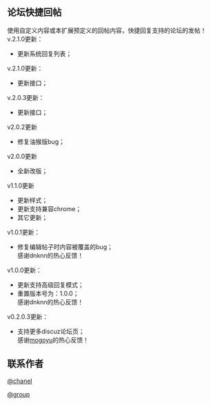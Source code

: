 ﻿## 论坛快捷回帖  
使用自定义内容或本扩展预定义的回帖内容，快捷回复支持的论坛的发帖！  
v.2.1.0更新：
- 更新系统回复列表；

v.2.1.0更新：
- 更新接口；

v.2.0.3更新：
- 更新接口；

v2.0.2更新
- 修复油猴版bug；

v2.0.0更新
- 全新改版；

v1.1.0更新
- 更新样式；
- 更新支持兼容chrome；
- 其它更新；

v1.0.1更新：  
- 修复编辑帖子时内容被覆盖的bug；  
感谢dnknn的热心反馈！

v1.0.0更新：  
- 更新支持高级回复模式；
- 重置版本号为：1.0.0；  
感谢dnknn的热心反馈！

v0.2.0.3更新：  
- 支持更多discuz论坛页；  
感谢[mogoyu](https://greasyfork.org/zh-CN/forum/profile/mogoyu)的热心反馈！

##  联系作者
[@chanel](https://t.me/tcbmqy)

[@group](https://t.me/tgbmqy)
